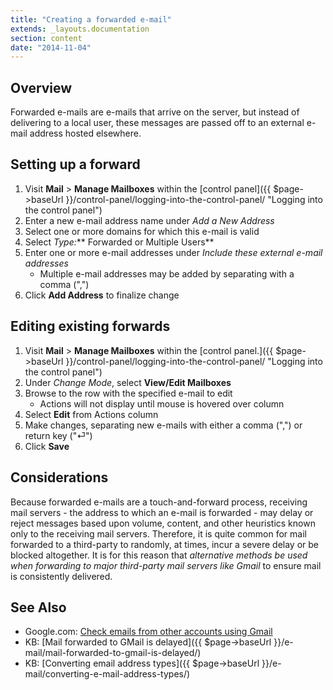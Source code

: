 ```yaml
---
title: "Creating a forwarded e-mail"
extends: _layouts.documentation
section: content
date: "2014-11-04"
---
```


## Overview

Forwarded e-mails are e-mails that arrive on the server, but instead of delivering to a local user, these messages are passed off to an external e-mail address hosted elsewhere.

## Setting up a forward

1. Visit **Mail** > **Manage Mailboxes** within the [control panel]({{ $page->baseUrl }}/control-panel/logging-into-the-control-panel/ "Logging into the control panel")
2. Enter a new e-mail address name under _Add a New Address_
3. Select one or more domains for which this e-mail is valid
4. Select _Type:_** Forwarded or Multiple Users**
5. Enter one or more e-mail addresses under _Include these external e-mail addresses_
    - Multiple e-mail addresses may be added by separating with a comma (",")
6. Click **Add Address** to finalize change

## Editing existing forwards

1. Visit **Mail** > **Manage Mailboxes** within the [control panel.]({{ $page->baseUrl }}/control-panel/logging-into-the-control-panel/ "Logging into the control panel")
2. Under _Change Mode_, select **View/Edit Mailboxes**
3. Browse to the row with the specified e-mail to edit
    - Actions will not display until mouse is hovered over column
4. Select **Edit** from Actions column
5. Make changes, separating new e-mails with either a comma (",") or return key ("⏎")
6. Click **Save**

## Considerations

Because forwarded e-mails are a touch-and-forward process, receiving mail servers - the address to which an e-mail is forwarded - may delay or reject messages based upon volume, content, and other heuristics known only to the receiving mail servers. Therefore, it is quite common for mail forwarded to a third-party to randomly, at times, incur a severe delay or be blocked altogether. It is for this reason that _alternative methods be used when forwarding to major third-party mail servers like Gmail_ to ensure mail is consistently delivered.

## See Also

- Google.com: [Check emails from other accounts using Gmail](https://support.google.com/mail/answer/21289?hl=en)
- KB: [Mail forwarded to GMail is delayed]({{ $page->baseUrl }}/e-mail/mail-forwarded-to-gmail-is-delayed/)
- KB: [Converting email address types]({{ $page->baseUrl }}/e-mail/converting-e-mail-address-types/)
